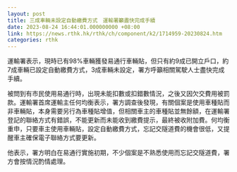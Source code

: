 ```yaml
---
layout: post
title: 三成車輛未設定自動繳費方式　運輸署籲盡快完成手續
date: 2023-08-24 16:44:01.000000000 +08:00
link: https://news.rthk.hk/rthk/ch/component/k2/1714959-20230824.htm
categories: rthk
---
```


運輸署表示，現時已有98%車輛獲發易通行車輛貼，但只有約9成已開立戶口，約7成車輛已設定自動繳費方式，3成車輛未設定，署方呼籲相關駕駛人士盡快完成手續。

被問到有巿民使用易通行時，出現未能扣數或扣錯數情況，之後又因欠交費用被罰款。運輸署首席運輸主任何均衡表示，署方調查後發現，有關個案是使用車種貼而非車輛貼，本身需要另行為車種貼增值，但相關車主的車種貼並無餘額，在運輸署登記的聯絡方式有錯誤，不能更新而未能收到繳費提示，最終被收附加費。何均衡重申，只要車主使用車輛貼，設定自動繳費方式，忘記交隧道費的機會很低，又提醒車主確保電子聯絡方式要更新。

他表示，署方明白在易通行實施初期，不少個案是不熟悉使用而忘記交隧道費，署方會按情況酌情處理。
